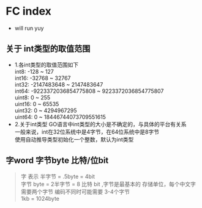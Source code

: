 # FC index

- will run yuy

## 关于 int类型的取值范围
- 1.各int类型的取值范围如下  
int8: -128 ~ 127  
int16: -32768 ~ 32767  
int32: -2147483648 ~ 2147483647  
int64: -9223372036854775808 ~ 9223372036854775807  
uint8: 0 ~ 255  
uint16: 0 ~ 65535  
uint32: 0 ~ 4294967295  
uint64: 0 ~ 18446744073709551615  
- 2.关于int类型 
GO语言中int类型的大小是不确定的，与具体的平台有关系  
一般来说，int在32位系统中是4字节，在64位系统中是8字节  
使用自动推导类型初始化一个整数，默认为int类型  

## 字word 字节byte 比特/位bit 
> 字 表示 半字节 = .5byte = 4bit  
> 字节 byte = 2半字节 = 8 比特 bit ,字节是最基本的 存储单位，每个中文字 需要两个字节 编码不同时可能需要 3-4个字节  
> 1kb = 1024byte  
